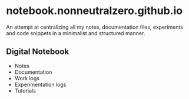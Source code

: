 # notebook.nonneutralzero.github.io
An attempt at centralizing all my notes, documentation files, experiments and code snippets in a minimalist and structured manner.

## Digital Notebook

- Notes
- Documentation
- Work logs
- Experimentation logs
- Tutorials
